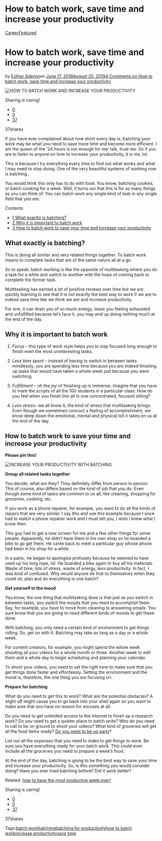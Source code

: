 # How to batch work, save time and increase your productivity

[Career](https://estheradeniyi.com/category/career/)[Featured](https://estheradeniyi.com/category/featured/)
# How to batch work, save time and increase your productivity

by [Esther Adeniyi](https://estheradeniyi.com/author/esther-adeniyi/)on [June 17, 2019August 20, 2019](https://estheradeniyi.com/how-to-batch-work-save-time-and-increase-your-productivity/)[4 Comments on How to batch work, save time and increase your productivity](https://estheradeniyi.com/how-to-batch-work-save-time-and-increase-your-productivity/#comments)

![HOW TO BATCH WORK AND INCREASE YOUR PRODUCTIVITY](images\how-to-batch-work.jpeg)

Sharing is caring!

- [0](https://www.facebook.com/sharer/sharer.php?u=https%3A%2F%2Festheradeniyi.com%2Fhow-to-batch-work-save-time-and-increase-your-productivity%2F&amp;t=How%20to%20batch%20work%2C%20save%20time%20and%20increase%20your%20productivity)
- [0](https://twitter.com/intent/tweet?text=How%20to%20batch%20work%2C%20save%20time%20and%20increase%20your%20productivity&amp;url=https%3A%2F%2Festheradeniyi.com%2Fhow-to-batch-work-save-time-and-increase-your-productivity%2F)
- [37](#)

37shares

If you have ever complained about how short every day is, batching your work may be what you need to save more time and become more efficient. I am the queen of the &#x2019;24 hours is not enough for me&#x2019; talk, trust me. So if you are to listen to anyone on how to increase your productivity, it is me, lol.

This is because I try everything every time to find out what works and what I may need to stop doing. One of the very beautiful systems of working now is batching.

You would think this only has to do with food. You know, batching cookies, or batch cooking for a week. Well, it turns out that this is for as many things as you can think of. You can batch work any single kind of task in any single field that you are.

Contents

- [1 What exactly is batching?](#What_exactly_is_batching)
- [2 Why it is important to batch work](#Why_it_is_important_to_batch_work)
- [3 How to batch work to save your time and increase your productivity](#How_to_batch_work_to_save_your_time_and_increase_your_productivity)

## What exactly is batching?

This is doing all similar and very related things together. To batch work means to complete tasks that are of the same nature all at a go.

So to speak, batch working is like the opposite of multitasking where you do a task for a while and switch to another with the hope of coming back to complete the former task.

Multitasking has earned a lot of positive reviews over time but we are quickly learning to see that it is not exactly the best way to work if we are to indeed save time like we think we are and increase productivity.

For one, it can drain you of so much energy, leave you feeling exhausted and unfulfilled because let&#x2019;s face it, you may end up doing nothing much at the end of the day.

## Why it is important to batch work

1. *Focus* &#x2013; this type of work style helps you to stay focused long enough to finish even the most uninteresting tasks.

2. *Less time spent* &#x2013; instead of having to switch in between tasks mindlessly, you are spending less time because you are indeed finishing up tasks that would have taken a whole week just because you were switching.

3. *Fulfillment* &#x2013; oh the joy of finishing up is immense. Imagine that you have to mark the scripts of all the 100 students in a particular class. How do you feel when you finish this all in one concentrated, focused sitting?

4. *Less stress*&#x2013; we all know it, the kind of stress that multitasking brings. Even though we sometimes concoct a feeling of accomplishment, we know deep down the emotional, mental and physical toll it takes on us at the end of the day.

## How to batch work to save your time and increase your productivity

**Please pin this!**

![INCREASE YOUR PRODUCTIVITY WITH BATCHING](images\HOW-TO-BATCH-WORK-SAVE-TIME-AND-INCREASE-PRODUCTIVITY.png)

**Group all related tasks together**

You decide, what are they? They definitely differ from person to person. This of course, also differs based on the kind of job that you do. Even though some kind of tasks are common to us all, like cleaning, shopping for groceries, cooking, etc.

If you work as a phone repairer, for example, you want to do all the kinds of repairs that are very similar. I say this and use this example because I once had to watch a phone repairer work and I must tell you, I wish I knew what I know then.

This guy had to get a new screen for me and a few other things for some people. Apparently, he didn&#x2019;t have them in his own shop so he boarded a bike to go get them. He came back to meet a particular guy whose phone had been in his shop for a while.

In a panic, he began to apologize profusely because he seemed to have used up his long rope, lol. He boarded a bike again to buy all his materials. Waste of time, lots of stress, waste of energy, less productivity. In fact, I was kind of confused. Why would anyone do that to themselves when they could sit, plan and do everything in one batch?

**Get yourself in the mood**

You know, the one thing that multitasking does is that just as you switch in between tasks, you switch the moods that you need to accomplish them. Say, for example, you have to move from cleaning to answering emails. You sure know that you are going to need different kinds of moods to get these done.

With batching, you only need a certain kind of environment to get things rolling. So, get on with it. Batching may take as long as a day or a whole week.

For content creators, for example, you might spend the whole week shooting all your videos for a whole month or three. Another week to edit them and a whole day to begin scheduling and planning your calendar.

To shoot your videos, you need to set the right tone to make sure that you get things done faster and effortlessly. Setting the environment and the mood is, therefore, the one thing you are focusing on.

**Prepare for batching**

What do you need to get this to work? What are the potential obstacles? A slight off might cause you to go back into your shell again so you want to make sure that you have no reason for excuses at all.

Do you need to get unlimited access to the internet to finish up a research work? Do you need to get a quieter place to batch write? Who do you need to call to be on ground to shoot your videos? What kind of groceries will get all the food items ready? [Do you need to be up early](https://estheradeniyi.com/waking-up-at-5-am-literally-changed-my-life/)?

List out all the expenses that you need to make to get things to work. Be sure you have everything ready for your batch work. This could even include all the groceries you need to prepare a week&#x2019;s food.

At the end of the day, batching is going to be the best way to save your time and increase your productivity. So, is this something you would consider doing? Have you ever tried batching before? Did it work better?

Related: [how to have the most productive week ever!](https://estheradeniyi.com/how-to-have-the-most-productive-week-ever/)

Sharing is caring!

- [0](https://www.facebook.com/sharer/sharer.php?u=https%3A%2F%2Festheradeniyi.com%2Fhow-to-batch-work-save-time-and-increase-your-productivity%2F&amp;t=How%20to%20batch%20work%2C%20save%20time%20and%20increase%20your%20productivity)
- [0](https://twitter.com/intent/tweet?text=How%20to%20batch%20work%2C%20save%20time%20and%20increase%20your%20productivity&amp;url=https%3A%2F%2Festheradeniyi.com%2Fhow-to-batch-work-save-time-and-increase-your-productivity%2F)
- [37](#)

37shares

Tags:[batch work](https://estheradeniyi.com/tag/batch-work/)[batching](https://estheradeniyi.com/tag/batching/)[batching for productiivity](https://estheradeniyi.com/tag/batching-for-productiivity/)[how to batch work](https://estheradeniyi.com/tag/how-to-batch-work/)[increase productivity](https://estheradeniyi.com/tag/increase-productivity/)[save time](https://estheradeniyi.com/tag/save-time/)